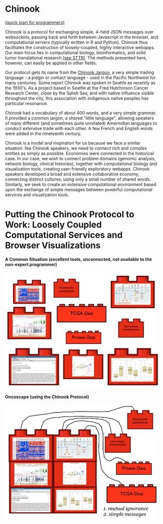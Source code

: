 # Chinook

[(quick start for programmers)](https://github.com/oncoscape/chinook/wiki)

Chinook is a  protocol for exchanging simple, 4-field JSON messages over websockets,
passing back and forth between Javascript in the browser, and computational servers 
(typically written in R and Python).  Chinook thus facilitates
the construction of loosely-coupled, highly interactive webapps.
Our main focus lies in computational biology, bioinformatics, and solid tumor translational
research [(see STTR)](http://www.sttrcancer.org).  The methods presented here, however,
can easily be applied in other fields.

Our protocol gets its name from the [Chinook
Jargon](http://en.wikipedia.org/wiki/Chinook_Jargon), a very simple
trading language - a pidgin or contact language - used in the Pacific
Northwest for many centuries.  Some report Chinook was spoken in Seattle as
recently as the 1930's.   As a project based in Seattle at the Fred Hutchinson
Cancer Research Center, close by the Salish Sea, and with native influence
visible throughout the city, this association with indigenous native peoples
has particular resonance. 

Chinook had a vocabulary of about 400 words, and a very simple
grammar.  It provided a common jargon, a shared "little language",
allowing speakers of many different (and sometimes quite unrelated)
Amerindian languages to conduct extensive trade with each other.  A
few French and English words were added in the nineteenth century.

Chinook is a model and inspiration for us because we face a similar
situation: like Chinook speakers, we need to connect rich and complex
entities as simply as possible.  Economies were connected in the
historical case.  In our case, we wish to connect problem domains
(genomic analysis, network biology, clinical histories), together with
computational biology and visualization tools, creating user-friendly
exploratory webapps.  Chinook speakers developed a broad and extensive
collaborative economy, connecting distinct cultures, using only a
small number of shared words. Similarly, we seek to create an
extensive computational environment based upon the exchange of simple
messages between powerful computational services and visualization
tools.

# Putting the Chinook Protocol to Work: Loosely Coupled Computational Services and Browser Visualizations
#### A Common Situation (excellent tools, unconnected,  not available to the non-expert programmer)
![Uncoupled](/images/legoBlocksUnconnected.png)

#### Oncoscape (using the Chinook Protocol)
![Coupled](/images/legoBlocksConnected.png)
